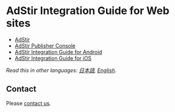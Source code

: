 # AdStir Integration Guide for Web sites

* [AdStir](https://ja.ad-stir.com/)
* [AdStir Publisher Console](https://en.ad-stir.com/login)
* [AdStir Integration Guide for Android](https://github.com/united-adstir/AdStir-Integration-Guide-Android/blob/master/README.en.md)
* [AdStir Integration Guide for iOS](https://github.com/united-adstir/AdStir-Integration-Guide-iOS/blob/master/README.en.md)

*Read this in other languages: [日本語](README.md), [English](README.en.md).*

## Contact

Please [contact us](https://en.ad-stir.com/contact).